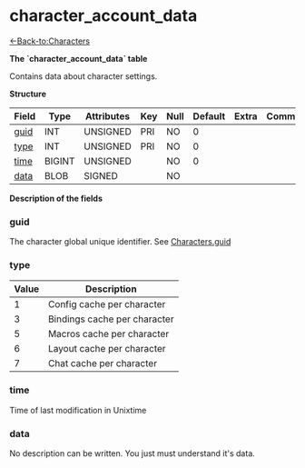 # character\_account\_data

[<-Back-to:Characters](database-characters.md)

**The \`character\_account\_data\` table**

Contains data about character settings.

**Structure**

| Field     | Type       | Attributes | Key | Null | Default | Extra | Comment |
|-----------|------------|------------|-----|------|---------|-------|---------|
| [guid][1] | INT    | UNSIGNED   | PRI | NO   | 0       |       |         |
| [type][2] | INT     | UNSIGNED   | PRI | NO   | 0       |       |         |
| [time][3] | BIGINT | UNSIGNED   |     | NO   | 0       |       |         |
| [data][4] | BLOB       | SIGNED     |     | NO   |         |       |         |

[1]: #guid
[2]: #type
[3]: #time
[4]: #data

**Description of the fields**

### guid

The character global unique identifier. See [Characters.guid](2129969.html#characters(table)-guid)

### type

| Value | Description                  |
|-------|------------------------------|
| 1     | Config cache per character   |
| 3     | Bindings cache per character |
| 5     | Macros cache per character   |
| 6     | Layout cache per character   |
| 7     | Chat cache per character     |

### time

Time of last modification in Unixtime

### data

No description can be written. You just must understand it's data.
